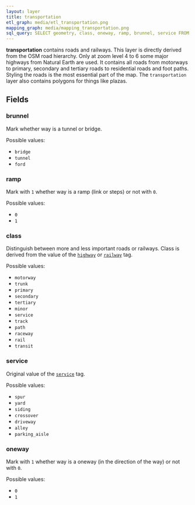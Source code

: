 ```yaml
---
layout: layer
title: transportation
etl_graph: media/etl_transportation.png
mapping_graph: media/mapping_transportation.png
sql_query: SELECT geometry, class, oneway, ramp, brunnel, service FROM layer_transportation(ST_SetSRID('BOX3D(-20037508.34 -20037508.34, 20037508.34 20037508.34)'::box3d, 3857 ), 14)
---
```

**transportation** contains roads and railways.
This layer is directly derived from the OSM road hierarchy.
Only at zoom level 4 to 6 some major highways from Natural Earth
are used.
It contains all roads from motorways to primary, secondary and
tertiary roads to residential roads and
foot paths. Styling the roads is the most essential part of the map.
The `transportation` layer also contains polygons for things like plazas.

## Fields

### brunnel

Mark whether way is a tunnel or bridge.

Possible values:

- `bridge`
- `tunnel`
- `ford`

### ramp

Mark with `1` whether way is a ramp (link or steps)
or not with `0`.

Possible values:

- `0`
- `1`

### class

Distinguish between more and less important roads or railways.
Class is derived from the value of the
[`highway`](http://wiki.openstreetmap.org/wiki/Key:highway) or
[`railway`](http://wiki.openstreetmap.org/wiki/Key:railway) tag.

Possible values:

- `motorway`
- `trunk`
- `primary`
- `secondary`
- `tertiary`
- `minor`
- `service`
- `track`
- `path`
- `raceway`
- `rail`
- `transit`

### service

Original value of the [`service`](http://wiki.openstreetmap.org/wiki/Key:service) tag.

Possible values:

- `spur`
- `yard`
- `siding`
- `crossover`
- `driveway`
- `alley`
- `parking_aisle`

### oneway

Mark with `1` whether way is a oneway (in the direction of the way)
or not with `0`.

Possible values:

- `0`
- `1`




